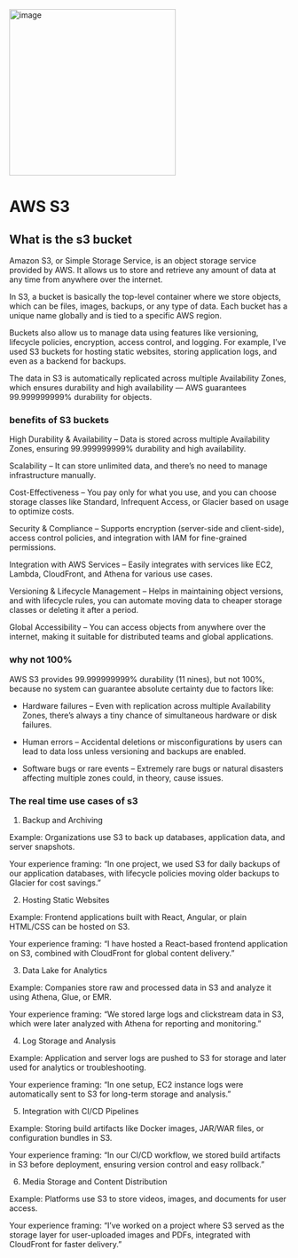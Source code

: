 <img width="300" height="300" alt="image" src="https://github.com/user-attachments/assets/e465c030-5481-4b70-b915-57da8f544eb6" />



# AWS S3

## What is the s3 bucket
Amazon S3, or Simple Storage Service, is an object storage service provided by AWS. It allows us to store and retrieve any amount of data at any time from anywhere over the internet.

In S3, a bucket is basically the top-level container where we store objects, which can be files, images, backups, or any type of data. Each bucket has a unique name globally and is tied to a specific AWS region.

Buckets also allow us to manage data using features like versioning, lifecycle policies, encryption, access control, and logging. For example, I’ve used S3 buckets for hosting static websites, storing application logs, and even as a backend for backups.

The data in S3 is automatically replicated across multiple Availability Zones, which ensures durability and high availability — AWS guarantees 99.999999999% durability for objects.

### benefits of S3 buckets
High Durability & Availability – Data is stored across multiple Availability Zones, ensuring 99.999999999% durability and high availability.

Scalability – It can store unlimited data, and there’s no need to manage infrastructure manually.

Cost-Effectiveness – You pay only for what you use, and you can choose storage classes like Standard, Infrequent Access, or Glacier based on usage to optimize costs.

Security & Compliance – Supports encryption (server-side and client-side), access control policies, and integration with IAM for fine-grained permissions.

Integration with AWS Services – Easily integrates with services like EC2, Lambda, CloudFront, and Athena for various use cases.

Versioning & Lifecycle Management – Helps in maintaining object versions, and with lifecycle rules, you can automate moving data to cheaper storage classes or deleting it after a period.

Global Accessibility – You can access objects from anywhere over the internet, making it suitable for distributed teams and global applications.

### why not 100%

AWS S3 provides 99.999999999% durability (11 nines), but not 100%, because no system can guarantee absolute certainty due to factors like:

- Hardware failures – Even with replication across multiple Availability Zones, there’s always a tiny chance of simultaneous hardware or disk failures.

- Human errors – Accidental deletions or misconfigurations by users can lead to data loss unless versioning and backups are enabled.

- Software bugs or rare events – Extremely rare bugs or natural disasters affecting multiple zones could, in theory, cause issues.

### The real time use cases of s3
1. Backup and Archiving

Example: Organizations use S3 to back up databases, application data, and server snapshots.

Your experience framing:
“In one project, we used S3 for daily backups of our application databases, with lifecycle policies moving older backups to Glacier for cost savings.”

2. Hosting Static Websites

Example: Frontend applications built with React, Angular, or plain HTML/CSS can be hosted on S3.

Your experience framing:
“I have hosted a React-based frontend application on S3, combined with CloudFront for global content delivery.”

3. Data Lake for Analytics

Example: Companies store raw and processed data in S3 and analyze it using Athena, Glue, or EMR.

Your experience framing:
“We stored large logs and clickstream data in S3, which were later analyzed with Athena for reporting and monitoring.”

4. Log Storage and Analysis

Example: Application and server logs are pushed to S3 for storage and later used for analytics or troubleshooting.

Your experience framing:
“In one setup, EC2 instance logs were automatically sent to S3 for long-term storage and analysis.”

5. Integration with CI/CD Pipelines

Example: Storing build artifacts like Docker images, JAR/WAR files, or configuration bundles in S3.

Your experience framing:
“In our CI/CD workflow, we stored build artifacts in S3 before deployment, ensuring version control and easy rollback.”

6. Media Storage and Content Distribution

Example: Platforms use S3 to store videos, images, and documents for user access.

Your experience framing:
“I’ve worked on a project where S3 served as the storage layer for user-uploaded images and PDFs, integrated with CloudFront for faster delivery.”
